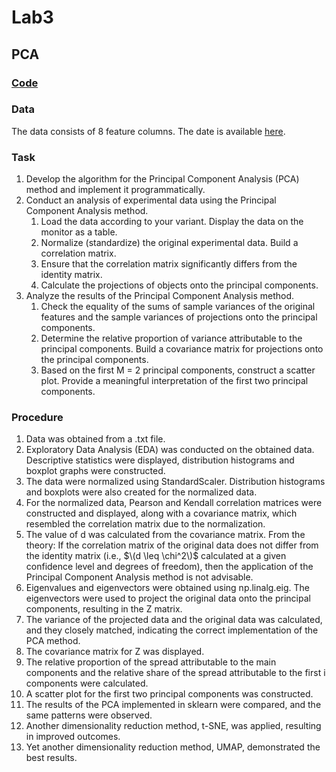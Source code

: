 # Lab3 
## PCA

### [**Code**](/Lab3/Lab3.ipynb)

### Data

The data consists of 8 feature columns. The date is available [here](/Lab3/data3.txt).

### Task

1. Develop the algorithm for the Principal Component Analysis (PCA) method and implement it programmatically.
2. Conduct an analysis of experimental data using the Principal Component Analysis method.
    1. Load the data according to your variant. Display the data on the monitor as a table.
    2. Normalize (standardize) the original experimental data. Build a correlation matrix.
    3. Ensure that the correlation matrix significantly differs from the identity matrix.
    4. Calculate the projections of objects onto the principal components.
3. Analyze the results of the Principal Component Analysis method.
    1. Check the equality of the sums of sample variances of the original features and the sample variances of projections onto the principal components.
    2. Determine the relative proportion of variance attributable to the principal components. Build a covariance matrix for projections onto the principal components.
    3. Based on the first M = 2 principal components, construct a scatter plot. Provide a meaningful interpretation of the first two principal components.


### Procedure

1. Data was obtained from a .txt file.
2. Exploratory Data Analysis (EDA) was conducted on the obtained data. Descriptive statistics were displayed, distribution histograms and boxplot graphs were constructed.
3. The data were normalized using StandardScaler. Distribution histograms and boxplots were also created for the normalized data.
4. For the normalized data, Pearson and Kendall correlation matrices were constructed and displayed, along with a covariance matrix, which resembled the correlation matrix due to the normalization.
5. The value of d was calculated from the covariance matrix. From the theory: If the correlation matrix of the original data does not differ from the identity matrix (i.e., $\(d \leq \chi^2\)$ calculated at a given confidence level and degrees of freedom), then the application of the Principal Component Analysis method is not advisable.
6. Eigenvalues and eigenvectors were obtained using np.linalg.eig. The eigenvectors were used to project the original data onto the principal components, resulting in the Z matrix.
7. The variance of the projected data and the original data was calculated, and they closely matched, indicating the correct implementation of the PCA method.
8. The covariance matrix for Z was displayed.
9. The relative proportion of the spread attributable to the main components and the relative share of the spread attributable to the first i components were calculated.
10. A scatter plot for the first two principal components was constructed.
11. The results of the PCA implemented in sklearn were compared, and the same patterns were observed.
12. Another dimensionality reduction method, t-SNE, was applied, resulting in improved outcomes.
13. Yet another dimensionality reduction method, UMAP, demonstrated the best results.

